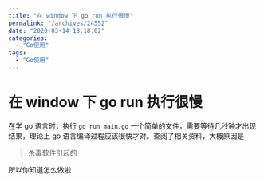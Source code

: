 ```yaml
---
title: "在 window 下 go run 执行很慢"
permalink: "/archives/24552"
date: "2020-03-14 18:18:02"
categories: 
  - "Go使用"
tags: 
  - "Go使用"
---
```


# 在 window 下 go run 执行很慢

在学 go 语言时，执行 `go run main.go` 一个简单的文件，需要等待几秒钟才出现结果，理论上 go 语言编译过程应该很快才对。查阅了相关资料，大概原因是

> 杀毒软件引起的

所以你知道怎么做啦

